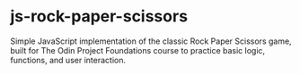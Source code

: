 # js-rock-paper-scissors
Simple JavaScript implementation of the classic Rock Paper Scissors game, built for The Odin Project Foundations course to practice basic logic, functions, and user interaction.
